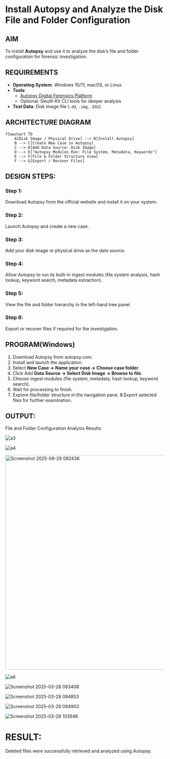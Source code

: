 # Install Autopsy and Analyze the Disk File and Folder Configuration

## AIM
To install **Autopsy** and use it to analyze the disk’s file and folder configuration for forensic investigation.

## REQUIREMENTS
- **Operating System**: Windows 10/11, macOS, or Linux
- **Tools**:  
  - [Autopsy Digital Forensics Platform](https://www.autopsy.com/)  
  - Optional: Sleuth Kit CLI tools for deeper analysis
- **Test Data**: Disk image file (`.dd`, `.img`, `.E01`)

## ARCHITECTURE DIAGRAM
```mermaid
flowchart TD
    A[Disk Image / Physical Drive] --> B[Install Autopsy]
    B --> C[Create New Case in Autopsy]
    C --> D[Add Data Source: Disk Image]
    D --> E["Autopsy Modules Run: File System, Metadata, Keywords"]
    E --> F[File & Folder Structure View]
    F --> G[Export / Recover Files]
```
## DESIGN STEPS:
### Step 1:
Download Autopsy from the official website and install it on your system.

### Step 2:
Launch Autopsy and create a new case.

### Step 3:
Add your disk image or physical drive as the data source.

### Step 4:
Allow Autopsy to run its built-in ingest modules (file system analysis, hash lookup, keyword search, metadata extraction).

### Step 5:
View the file and folder hierarchy in the left-hand tree panel.

### Step 6:
Export or recover files if required for the investigation.

## PROGRAM(Windows)

1. Download Autopsy from autopsy.com.
2. Install and launch the application.
3. Select **New Case → Name your case → Choose case folder**.
4. Click Add **Data Source → Select Disk Image → Browse to file**.
5. Choose ingest modules (file system, metadata, hash lookup, keyword search).
6. Wait for processing to finish.
7. Explore file/folder structure in the navigation pane.
8.Export selected files for further examination.

## OUTPUT:
File and Folder Configuration Analysis Results

![a3](https://github.com/user-attachments/assets/d5acae00-66e8-4da8-ac12-9eb6e977fe13)

![a4](https://github.com/user-attachments/assets/727e0bcb-15f8-45ea-9da3-c3b575111b71)

<img width="1048" height="675" alt="Screenshot 2025-08-29 092436" src="https://github.com/user-attachments/assets/2e9a433a-e2e8-44c9-ad12-7618275e26aa" />

![a6](https://github.com/user-attachments/assets/8407ea2d-9e92-4291-910b-f790b70270a9)

![Screenshot 2025-03-28 093408](https://github.com/user-attachments/assets/512e434e-45d1-41f2-ad37-9cf2908465e3)

![Screenshot 2025-03-28 094853](https://github.com/user-attachments/assets/1c30d0f9-174f-4ab4-b45e-03c246aa8486)


![Screenshot 2025-03-28 094903](https://github.com/user-attachments/assets/995557a3-6014-42c1-a15d-0ad1c2c5b795)


![Screenshot 2025-03-28 103946](https://github.com/user-attachments/assets/10054efb-eb5a-47ad-bea5-bd29e88ee06d)

# RESULT:
Deleted files were successfully retrieved and analyzed using Autopsy.

